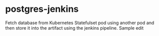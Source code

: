# postgres-jenkins
Fetch database from Kubernetes Statefulset pod using another pod and then store it into the artifact using the jenkins pipeline.
Sample edit
